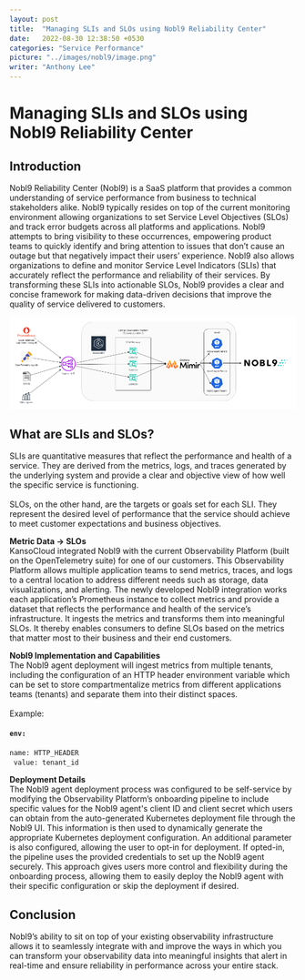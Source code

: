 ```yaml
---
layout: post
title:  "Managing SLIs and SLOs using Nobl9 Reliability Center"
date:   2022-08-30 12:38:50 +0530
categories: "Service Performance"
picture: "../images/nobl9/image.png"
writer: "Anthony Lee"
---
```


# **Managing SLIs and SLOs using Nobl9 Reliability Center**

## **Introduction**

Nobl9 Reliability Center (Nobl9) is a SaaS platform that provides a common understanding of service performance from business to technical stakeholders alike. Nobl9 typically resides on top of the current monitoring environment allowing organizations to set Service Level Objectives (SLOs) and track error budgets across all platforms and applications. Nobl9 attempts to bring visibility to these occurrences, empowering product teams to quickly identify and bring attention to issues that don’t cause an outage but that negatively impact their users’ experience. Nobl9 also allows organizations to define and monitor Service Level Indicators (SLIs) that accurately reflect the performance and reliability of their services. By transforming these SLIs into actionable SLOs, Nobl9 provides a clear and concise framework for making data-driven decisions that improve the quality of service delivered to customers. 

![Relaibility center](../images/nobl9/image.png)

## **What are SLIs and SLOs?** 
SLIs are quantitative measures that reflect the performance and health of a service. They are derived from the metrics, logs, and traces generated by the underlying system and provide a clear and objective view of how well the specific service is functioning. \
 \
SLOs, on the other hand, are the targets or goals set for each SLI. They represent the desired level of performance that the service should achieve to meet customer expectations and business objectives.

 **Metric Data -> SLOs**  \
KansoCloud integrated Nobl9 with the current Observability Platform (built on the OpenTelemetry suite) for one of our customers. This Observability Platform allows multiple application teams to send metrics, traces, and logs to a central location to address different needs such as storage, data visualizations, and alerting. The newly developed Nobl9 integration works each application’s Prometheus instance to collect metrics and provide a dataset that reflects the performance and health of the service’s infrastructure. It ingests the metrics and transforms them into meaningful SLOs. It thereby enables consumers to define SLOs based on the metrics that matter most to their business and their end customers. 

**Nobl9 Implementation and Capabilities** \
The Nobl9 agent deployment will ingest metrics from multiple tenants, including the configuration of an HTTP header environment variable which can be set to store compartmentalize metrics from different applications teams (tenants) and separate them into their distinct spaces. \
 \
Example: \
 \
**<code>env:** \
 name: HTTP_HEADER</code></strong> \
<code> value: tenant_id</code></strong>

**Deployment Details** \
The Nobl9 agent deployment process was configured to be self-service by modifying the Observability Platform’s onboarding pipeline to include specific values for the Nobl9 agent's client ID and client secret which users can obtain from the auto-generated Kubernetes deployment file through the Nobl9 UI. This information is then used to dynamically generate the appropriate Kubernetes deployment configuration. An additional parameter is also configured, allowing the user to opt-in for deployment. If opted-in, the pipeline uses the provided credentials to set up the Nobl9 agent securely. This approach gives users more control and flexibility during the onboarding process, allowing them to easily deploy the Nobl9 agent with their specific configuration or skip the deployment if desired. 

## **Conclusion** 
Nobl9’s ability to sit on top of your existing observability infrastructure allows it to seamlessly integrate with and improve the ways in which you can transform your observability data into meaningful insights that alert in real-time and ensure reliability in performance across your entire stack.
